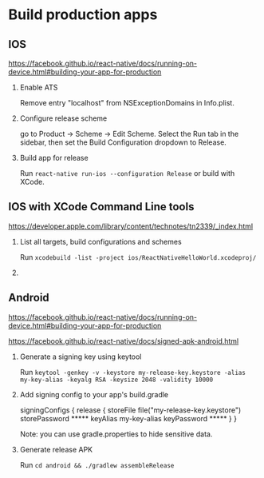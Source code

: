 # Build production apps

## IOS
https://facebook.github.io/react-native/docs/running-on-device.html#building-your-app-for-production

1. Enable ATS

    Remove entry "localhost" from NSExceptionDomains in Info.plist.

2. Configure release scheme

    go to Product → Scheme → Edit Scheme. Select the Run tab in the sidebar, then set the Build Configuration dropdown to Release.

3. Build app for release

    Run `react-native run-ios --configuration Release` or build with XCode.


## IOS with XCode Command Line tools
https://developer.apple.com/library/content/technotes/tn2339/_index.html

1. List all targets, build configurations and schemes 

    Run `xcodebuild -list -project ios/ReactNativeHelloWorld.xcodeproj/`

2. 

## Android
https://facebook.github.io/react-native/docs/running-on-device.html#building-your-app-for-production

https://facebook.github.io/react-native/docs/signed-apk-android.html

1. Generate a signing key using keytool

    Run `keytool -genkey -v -keystore my-release-key.keystore -alias my-key-alias -keyalg RSA -keysize 2048 -validity 10000`

2. Add signing config to your app's build.gradle

    signingConfigs {
        release {
            storeFile file("my-release-key.keystore")
            storePassword *****
            keyAlias my-key-alias
            keyPassword *****
        }
    }

    Note: you can use gradle.properties to hide sensitive data.

3. Generate release APK

    Run `cd android && ./gradlew assembleRelease`